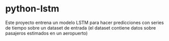 # python-lstm
Este proyecto entrena un modelo LSTM para hacer predicciones con series de tiempo sobre un dataset de entrada (el dataset contiene datos sobre pasajeros estimados en un aeropuerto)
